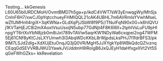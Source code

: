 Testing... kkGenesis L60U65blURDCMoH/OvmtBMD7h5ga+p/ikdC4VWT7sW3yEnwqgWy/MhSjsCnlnF6H7/xwCJ0pYqtcchueyFHMIQQL21cAK4UBHL7m6AVRmIsYVwhMseLwZflJMHnll4rgiX+3qKWNa+GLdXqPjJSbW8f9P5//TNuIFqN90x0G+k6hIQVUj1KVTaHjEJC8i2mXAoxtVsuUsxijN5ubp77GdNjt4F8K6I6Il+2tphIVsLuFU9pHlnpgYT6rtXoYbN8jzb0m8iJxt789vTAViw5aqrKW1NDyWa6cxqpei2og47WFM5Ej61CNf8yKtCJsLXYUmwh3l3AbqWDcKKbL8rWjpdsLksPHJ7l1fdrBFS3/pk9lM7LSJd2dIg+XdXUjEtuOnqJQ3jQ0VR/MgH5JJXYgkYp8WBkQdcQZIvznqCEqqGdSEVVRBJWU3YawkJV/JddmH9IRolgB6JxQJEyH1daHfxgxIIVt2Vt5SqGeFWhGZks= kkRevelation
